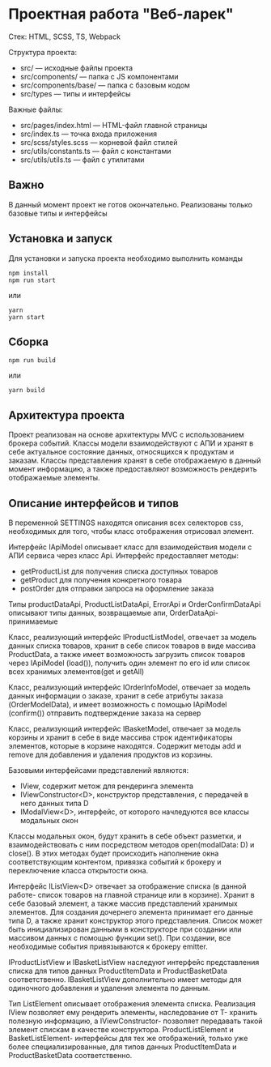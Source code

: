 # Проектная работа "Веб-ларек"

Стек: HTML, SCSS, TS, Webpack

Структура проекта:
- src/ — исходные файлы проекта
- src/components/ — папка с JS компонентами
- src/components/base/ — папка с базовым кодом
- src/types — типы и интерфейсы

Важные файлы:
- src/pages/index.html — HTML-файл главной страницы
- src/index.ts — точка входа приложения
- src/scss/styles.scss — корневой файл стилей
- src/utils/constants.ts — файл с константами
- src/utils/utils.ts — файл с утилитами

## Важно
В данный момент проект не готов окончательно. Реализованы только базовые типы и интерфейсы

## Установка и запуск
Для установки и запуска проекта необходимо выполнить команды

```
npm install
npm run start
```

или

```
yarn
yarn start
```
## Сборка

```
npm run build
```

или

```
yarn build
```

## Архитектура проекта

Проект реализован на основе архитектуры MVC с использованием брокера событий. Классы модели взаимодействуют с АПИ и хранят в себе актуальное состояние данных, относящихся к продуктам и заказам. 
Классы представления хранят в себе отображаемую в данный момент информацию, а также предоставляют возможность рендерить отображаемые элементы.

## Описание интерфейсов и типов

В переменной SETTINGS находятся описания всех селекторов css, необходимых для того, чтобы класс отображения отрисовал элемент.

Интерфейс IApiModel описывает класс для взаимодействия модели с АПИ сервиса через класс Api. Интерфейс предоставляет методы:

- getProductList для получения списка доступных товаров
- getProduct для получения конкретного товара
- postOrder для отправки запроса на оформление заказа

Типы productDataApi, ProductListDataApi, ErrorApi и OrderConfirmDataApi описывают типы данных, возвращаемые апи, OrderDataApi- принимаемые

Класс, реализующий интерфейс IProductListModel, отвечает за модель данных списка товаров, хранит в себе список товаров в виде массива ProductData, а также имеет возможность загрузить список товаров через IApiModel (load()), получить один элемент по его id или список всех хранимых элементов(get и getAll)

Класс, реализующий интерфейс IOrderInfoModel, отвечает за модель данных информации о заказе, хранит в себе атрибуты заказа (OrderModelData), и имеет возможность с помощью IApiModel (confirm()) отправить подтверждение заказа на сервер

Класс, реализующий интерфейс IBasketModel, отвечает за модель корзины и хранит в себе в виде массива строк идентификаторы элементов, которые в корзине находятся. Содержит методы add и remove для добавления и удаления продуктов из корзины.

Базовыми интерфейсами представлений являются:
- IView, содержит метож для рендеринга элемента
- IViewConstructor\<D\>, конструктор представления, с передачей в него данных типа D
- IModalView\<D\>, интерфейс, от которого начледуются все классы модальных окон

Классы модальных окон, будут хранить в себе объект разметки, и взаимодействовать с ним посредством методов open(modalData: D) и close(). В этих методах будет происходить наполнение окна соответствующим контентом, привязка событий к брокеру и переключение класса открытости окна.

Интерфейс IListView\<D\> отвечает за отображение списка (в данной работе- список товаров на главной странице или в корзине). Хранит в себе базовый элемент, а также массив представлений хранимых элементов. Для создания дочернего элемента принимает его данные типа D, а также хранит конструктор этого представления. Список может быть инициализирован данными в конструкторе при создании или массивом данных с помощью функции set(). При создании, все необходимые события привязываются к брокеру emitter.

IProductListView и IBasketListView наследуют интерфейс представления списка для типов данных ProductItemData и ProductBasketData соответственно. IBasketListView дополнительно имеет методы для одиночного добавления и удаления элемента по данным.

Тип ListElement<T> описывает отображения элемента списка. Реализация IView позволяет ему рендерить элементы, наследование от T- хранить полезную информацию, а IViewConstructor<T>- позволяет передавать такой элемент спискам в качестве конструктора.
ProductListElement и BasketListElement- интерфейсы для тех же отображений, только уже более специализированные, для типов данных ProductItemData и ProductBasketData соответственно. 